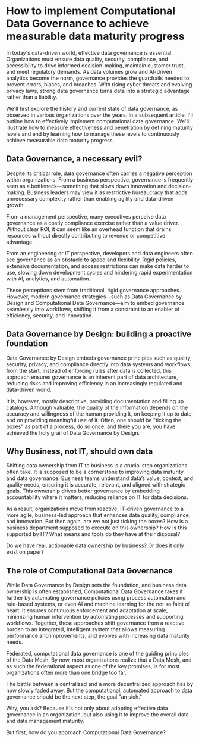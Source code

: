 # How to implement Computational Data Governance to achieve measurable data maturity progress

In today's data-driven world, effective data governance is essential. Organizations must ensure data quality, security, compliance, and accessibility to drive informed decision-making, maintain customer trust, and meet regulatory demands. As data volumes grow and AI-driven analytics become the norm, governance provides the guardrails needed to prevent errors, biases, and breaches. With rising cyber threats and evolving privacy laws, strong data governance turns data into a strategic advantage rather than a liability.

We'll first explore the history and current state of data governance, as observed in various organizations over the years. In a subsequent article, I'll outline how to effectively implement computational data governance. We'll illustrate how to measure effectiveness and penetration by defining maturity levels and end by learning how to manage these levels to continuously achieve measurable data maturity progress.

## Data Governance, a necessary evil?

Despite its critical role, data governance often carries a negative perception within organizations. From a business perspective, governance is frequently seen as a bottleneck—something that slows down innovation and decision-making. Business leaders may view it as restrictive bureaucracy that adds unnecessary complexity rather than enabling agility and data-driven growth.

From a management perspective, many executives perceive data governance as a costly compliance exercise rather than a value driver. Without clear ROI, it can seem like an overhead function that drains resources without directly contributing to revenue or competitive advantage.

From an engineering or IT perspective, developers and data engineers often see governance as an obstacle to speed and flexibility. Rigid policies, extensive documentation, and access restrictions can make data harder to use, slowing down development cycles and hindering rapid experimentation with AI, analytics, and automation.

These perceptions stem from traditional, rigid governance approaches. However, modern governance strategies—such as Data Governance by Design and Computational Data Governance—aim to embed governance seamlessly into workflows, shifting it from a constraint to an enabler of efficiency, security, and innovation.

## Data Governance by Design: building a proactive foundation

Data Governance by Design embeds governance principles such as quality, security, privacy, and compliance directly into data systems and workflows from the start. Instead of enforcing rules after data is collected, this approach ensures governance is an inherent part of data architecture, reducing risks and improving efficiency in an increasingly regulated and data-driven world.

It is, however, mostly descriptive, providing documentation and filling up catalogs. Although valuable, the quality of the information depends on the accuracy and willingness of the human providing it, on keeping it up to date, and on providing meaningful use of it. Often, one should be "ticking the boxes" as part of a process, do so once, and there you are, you have achieved the holy grail of Data Governance by Design.

## Why Business, not IT, should own data

Shifting data ownership from IT to business is a crucial step organizations often take. It is supposed to be a cornerstone to improving data maturity and data governance. Business teams understand data’s value, context, and quality needs, ensuring it is accurate, relevant, and aligned with strategic goals. This ownership drives better governance by embedding accountability where it matters, reducing reliance on IT for data decisions.

As a result, organizations move from reactive, IT-driven governance to a more agile, business-led approach that enhances data quality, compliance, and innovation. But then again, are we not just ticking the boxes? How is a business department supposed to execute on this ownership? How is this supported by IT? What means and tools do they have at their disposal?

Do we have real, actionable data ownership by business? Or does it only exist on paper?

## The role of Computational Data Governance

While Data Governance by Design sets the foundation, and business data ownership is often established, Computational Data Governance takes it further by automating governance policies using process automation and rule-based systems, or even AI and machine learning for the not so faint of heart. It ensures continuous enforcement and adaptation at scale, minimizing human intervention by automating processes and supporting workflows. Together, these approaches shift governance from a reactive burden to an integrated, intelligent system that allows measuring performance and improvements, and evolves with increasing data maturity needs.

Federated, computational data governance is one of the guiding principles of the Data Mesh. By now, most organizations realize that a Data Mesh, and as such the federational aspect as one of the key promises, is for most organizations often more than one bridge too far.

The battle between a centralized and a more decentralized approach has by now slowly faded away. But the computational, automated approach to data governance should be the next step, the goal "an sich."

Why, you ask? Because it's not only about adopting effective data governance in an organization, but also using it to improve the overall data and data management maturity.

But first, how do you approach Computational Data Governance?
